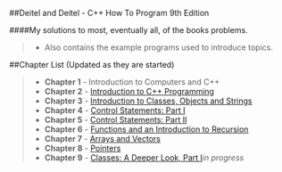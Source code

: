 ##Deitel and Deitel - C++ How To Program 9th Edition

####My solutions to most, eventually all, of the books problems.
> - Also contains the example programs used to introduce topics.

##Chapter List (Updated as they are started)

> - **Chapter 1** - Introduction to Computers and C++
> - **Chapter 2** - [Introduction to C++ Programming](https://github.com/siidney/Cpp-How-To-Program-9E/tree/master/Chapter02)
> - **Chapter 3** - [Introduction to Classes, Objects and Strings](https://github.com/siidney/Cpp-How-To-Program-9E/tree/master/Chapter03)
> - **Chapter 4** - [Control Statements: Part I](https://github.com/siidney/Cpp-How-To-Program-9E/tree/master/Chapter04)
> - **Chapter 5** - [Control Statements: Part II](https://github.com/siidney/Cpp-How-To-Program-9E/tree/master/Chapter05)
> - **Chapter 6** - [Functions and an Introduction to Recursion](https://github.com/siidney/Cpp-How-To-Program-9E/tree/master/Chapter06)
> - **Chapter 7** - [Arrays and Vectors](https://github.com/siidney/Cpp-How-To-Program-9E/tree/master/Chapter07)
> - **Chapter 8** - [Pointers](https://github.com/siidney/Cpp-How-To-Program-9E/tree/master/Chapter08)
> - **Chapter 9** - [Classes: A Deeper Look, Part I](https://github.com/siidney/Cpp-How-To-Program-9E/tree/master/Chapter09)*in progress*
